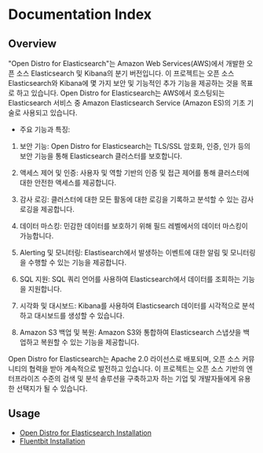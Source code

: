 # Documentation Index

## Overview

"Open Distro for Elasticsearch"는 Amazon Web Services(AWS)에서 개발한 오픈 소스 Elasticsearch 및 Kibana의 분기 버전입니다. 이 프로젝트는 오픈 소스 Elasticsearch와 Kibana에 몇 가지 보안 및 기능적인 추가 기능을 제공하는 것을 목표로 하고 있습니다. Open Distro for Elasticsearch는 AWS에서 호스팅되는 Elasticsearch 서비스 중 Amazon Elasticsearch Service (Amazon ES)의 기초 기술로 사용되고 있습니다.

- 주요 기능과 특징:

1. 보안 기능: Open Distro for Elasticsearch는 TLS/SSL 암호화, 인증, 인가 등의 보안 기능을 통해 Elasticsearch 클러스터를 보호합니다.

2. 액세스 제어 및 인증: 사용자 및 역할 기반의 인증 및 접근 제어를 통해 클러스터에 대한 안전한 액세스를 제공합니다.

3. 감사 로깅: 클러스터에 대한 모든 활동에 대한 로깅을 기록하고 분석할 수 있는 감사 로깅을 제공합니다.

4. 데이터 마스킹: 민감한 데이터를 보호하기 위해 필드 레벨에서의 데이터 마스킹이 가능합니다.

5. Alerting 및 모니터링: Elastisearch에서 발생하는 이벤트에 대한 알림 및 모니터링을 수행할 수 있는 기능을 제공합니다.

6. SQL 지원: SQL 쿼리 언어를 사용하여 Elasticsearch에서 데이터를 조회하는 기능을 지원합니다.

7. 시각화 및 대시보드: Kibana를 사용하여 Elasticsearch 데이터를 시각적으로 분석하고 대시보드를 생성할 수 있습니다.

8. Amazon S3 백업 및 복원: Amazon S3와 통합하여 Elasticsearch 스냅샷을 백업하고 복원할 수 있는 기능을 제공합니다.

Open Distro for Elasticsearch는 Apache 2.0 라이선스로 배포되며, 오픈 소스 커뮤니티의 협력을 받아 계속적으로 발전하고 있습니다. 이 프로젝트는 오픈 소스 기반의 엔터프라이즈 수준의 검색 및 분석 솔루션을 구축하고자 하는 기업 및 개발자들에게 유용한 선택지가 될 수 있습니다.

## Usage
- [Open Distro for Elasticsearch Installation](./installation.md)
- [Fluentbit Installation](./fluentbit-install.md)